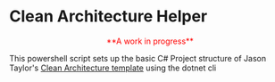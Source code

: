# Clean Architecture Helper

<center style="color:red">**A work in progress**</center>

This powershell script sets up the basic C# Project structure of Jason Taylor's [Clean Architecture template](https://github.com/jasontaylordev/CleanArchitecture) using the dotnet cli
